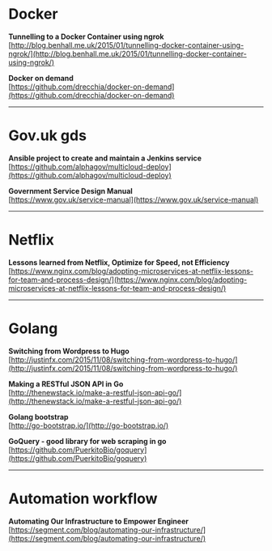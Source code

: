 # Docker

**Tunnelling to a Docker Container using ngrok**<br>
[http://blog.benhall.me.uk/2015/01/tunnelling-docker-container-using-ngrok/](http://blog.benhall.me.uk/2015/01/tunnelling-docker-container-using-ngrok/)

**Docker on demand**<br>
[https://github.com/drecchia/docker-on-demand](https://github.com/drecchia/docker-on-demand)

<hr>

# Gov.uk gds
**Ansible project to create and maintain a Jenkins service**<br>
[https://github.com/alphagov/multicloud-deploy](https://github.com/alphagov/multicloud-deploy)

**Government Service Design Manual**<br>
[https://www.gov.uk/service-manual](https://www.gov.uk/service-manual)

<hr>

# Netflix

**Lessons learned from Netflix, Optimize for Speed, not Efficiency**<br>
[https://www.nginx.com/blog/adopting-microservices-at-netflix-lessons-for-team-and-process-design/](https://www.nginx.com/blog/adopting-microservices-at-netflix-lessons-for-team-and-process-design/)

<hr>

# Golang

**Switching from Wordpress to Hugo**<br>
[http://justinfx.com/2015/11/08/switching-from-wordpress-to-hugo/](http://justinfx.com/2015/11/08/switching-from-wordpress-to-hugo/)

**Making a RESTful JSON API in Go**<br>
[http://thenewstack.io/make-a-restful-json-api-go/](http://thenewstack.io/make-a-restful-json-api-go/)

**Golang bootstrap**<br>
[http://go-bootstrap.io/](http://go-bootstrap.io/)

**GoQuery - good library for web scraping in go**<br>
[https://github.com/PuerkitoBio/goquery](https://github.com/PuerkitoBio/goquery)

<hr>

# Automation workflow
**Automating Our Infrastructure to Empower Engineer**<br>
[https://segment.com/blog/automating-our-infrastructure/](https://segment.com/blog/automating-our-infrastructure/)
